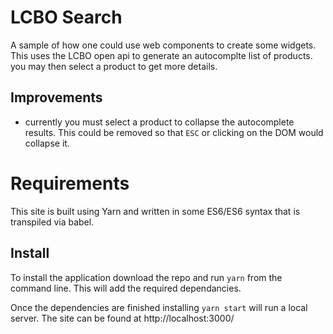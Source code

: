 # LCBO Search
A sample of how one could use web components to create some widgets. This uses the LCBO open api to generate an autocomplte
list of products. you may then select a product to get more details.

## Improvements
* currently you must select a product to collapse the autocomplete results. This could be removed so that `ESC` or clicking
on the DOM would collapse it.

# Requirements
This site is built using Yarn and written in some ES6/ES6 syntax that is transpiled via babel.

## Install
To install the application download the repo and run `yarn` from the command line. This will add the required dependancies.

Once the dependencies are finished installing `yarn start` will run a local server. The site can be found at http://localhost:3000/ 